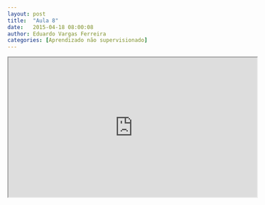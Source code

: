 ```yaml
---
layout: post
title:  "Aula 8"
date:   2015-04-18 08:00:08
author: Eduardo Vargas Ferreira
categories: [Aprendizado não supervisionado]
---
```

<center>
<iframe width="560" height="315" src="https://www.youtube.com/embed/zAlX1V3lK5s?autoplay=0"> </iframe>
</center>
